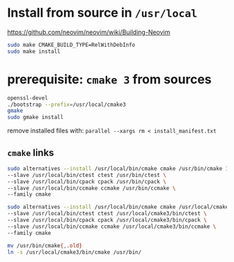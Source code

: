 # Install from source in `/usr/local`
https://github.com/neovim/neovim/wiki/Building-Neovim

```sh
sudo make CMAKE_BUILD_TYPE=RelWithDebInfo
sudo make install
```

# prerequisite: `cmake 3` from sources
```sh
openssl-devel
./bootstrap --prefix=/usr/local/cmake3
gmake
sudo gmake install
```

remove installed files with: `parallel --xargs rm < install_manifest.txt`

## `cmake` links
```sh
sudo alternatives --install /usr/local/bin/cmake cmake /usr/bin/cmake 10 \
--slave /usr/local/bin/ctest ctest /usr/bin/ctest \
--slave /usr/local/bin/cpack cpack /usr/bin/cpack \
--slave /usr/local/bin/ccmake ccmake /usr/bin/ccmake \
--family cmake

sudo alternatives --install /usr/local/bin/cmake cmake /usr/local/cmake3/bin/cmake 20 \
--slave /usr/local/bin/ctest ctest /usr/local/cmake3/bin/ctest \
--slave /usr/local/bin/cpack cpack /usr/local/cmake3/bin/cpack \
--slave /usr/local/bin/ccmake ccmake /usr/local/cmake3/bin/ccmake \
--family cmake

mv /usr/bin/cmake{,.old}
ln -s /usr/local/cmake3/bin/cmake /usr/bin/
```

